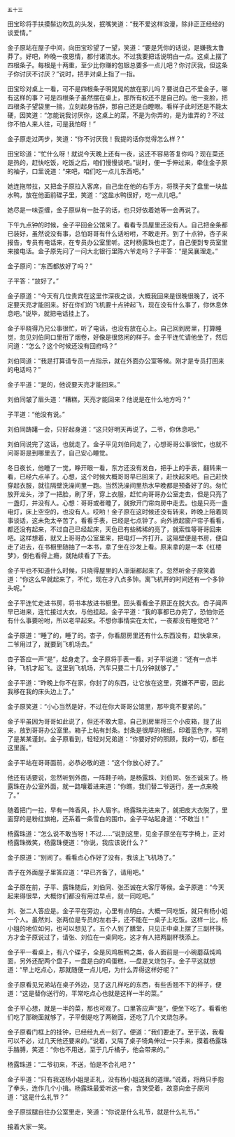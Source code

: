     五十三 

   田宝珍将手扶摸鬃边吹乱的头发，抿嘴笑道：“我不爱这样浪漫，除非正正经经的谈爱情。”

   金子原站在屋子中间，向田宝珍望了一望，笑道：“要是凭你的话说，是嫌我太鲁莽了。好吧，昨晚一夜恩情，都付诸流水。不过我要把话说明白一点。这桌上摆了四根条子。每根是十两重，至少比你赚的包银总要多一点儿吧？你讨厌我，但这条子你讨厌不讨厌？”说时，把手对桌上指了一指。

   田宝珍对桌上一看，可不是四根条子明晃晃的放在那儿吗？要说自己不爱金子，哪有这样的事？可是四根条子虽然摆在桌上，那所有权还不是自己的。他一变脸，把四根条子望袋里一揣，立刻起身告辞，那自己还是白瞪眼。看样子此时还是不能太硬，因笑道：“怎能说我讨厌你，这桌上的菜，不是为你弄的，是为谁弄的？不过你不怕人来人往，可是我怕呀！”

   金子原走过两步，笑道：“你不讨厌我！我提的话你觉得怎么样？”

   田宝珍道：“忙什么呀！就说今天晚上还有一夜，这还不容易答复你吗？现在菜还是热的，赶快吃饭，吃饭之后，咱们慢慢谈吧。”说时，便一手伸过来，牵住金子原的袖子，口里说道：“来吧，咱们吃一点儿东西吧。”

   她连拖带拉，又把金子原拉入客席，自己坐在他的右手方，将筷子夹了盘里一块盐水鸭，放在他面前碟子里，笑道：“这盐水鸭很好，吃一点儿吧。”

   她尽是一味歪缠，金子原纵有一肚子的话，也只好依着她等一会再说了。

   下午九点钟的时候，金子平回金公馆来了。看看专员屋里还没有人。自己把金条都已装好，虽然说没有事，总怕哥哥有什么话吩咐，不敢走开。到了十点钟，杏子来报告，专员有电话来，在专员办公室里听。这时杨露珠也走了，自己便到专员室里来接电话。金子原先问了一问大北银行里陈六爷走吗？子平答：“是吴襄理走。”

   金子原问：“东西都放好了吗？”

   子平答：“放好了。”

   金子原道：“今天有几位贵宾在这里作深夜之谈，大概我回来是很晚很晚了，说不定要天亮才能回来。好在你们的飞机要十点钟起飞，现在没有什么事了，你休息休息吧。”说毕，就把电话挂上了。

   金子平晓得乃兄公事很忙，听了电话，也没有放在心上。自己回到房里，打算睡觉，忽见刘伯同口里衔了烟卷，好像是很悠闲的样子。金子平连忙请他坐了，然后问道：“怎么？这个时候还没有回府吗？”

   刘伯同道：“我是打算请专员一点指示，就在外面办公室等候。刚才是专员打回来的电话吗？”

   金子平道：“是的，他说要天亮才能回来。”

   刘伯同皱了眉头道：“糟糕，天亮才能回来？他说是在什么地方吗？”

   子平道：“他没有说。”

   刘伯同踌躇一会，只好起身道：“这只好明天再说了。二爷，你休息吧。”

   刘伯同说完了这话，也就走了。金子平见刘伯同走了，心想哥哥公事很忙，也就不问哥哥是到哪里去了，自己安心睡觉。

   冬日夜长，他睡了一觉，睁开眼一看，东方还没有发白，把手上的手表，翻转来一看，已经六点半了。心想，这个时候大概哥哥早已回来了，赶快起来吧。自己赶快穿起衣服，就往隔壁洗澡间里一跑。当然洗澡间里热水早晚都是预备好了的。匆忙放开龙头，涉了一把脸，刷了牙，穿上衣服，赶忙向哥哥办公室走去，但是只亮了一盏灯，并没有人。心想：哥哥或者睡了，就掀开门帘向房中走去。也是只亮一盏电灯，床上空空的，也没有人。哎哟！金子原在这时候还没有转来，昨晚上陪着同事谈话，这未免太辛苦了。看看手表，已经是七点钟了。向外掀起窗户帘子看看，都还没有起来，不过自己已经起床，天色已有些稀稀的亮了，就索性等哥哥回来吧。这样想着，就又上哥哥办公室里来，把电灯—齐打开。这隔壁便是书房，便自走了进去，在书橱里随抽了一本书，拿了坐在沙发上看。原来拿的是一本《红楼梦》，倒也看得上瘾，就陆续看了下去。

   金子平也不知道什么时候，只晓得屋里的人渐渐都起来了。忽然听金子原笑着道：“你这么早就起来了，不忙，现在才八点多钟。离飞机开的时间还有一个多钟头呢。”

   金子平连忙走进书房，将书本放进书橱里。回头看看金子原正在脱大衣。杏子闻声早已进来，连忙接过大衣，与他挂起。金子平道：“我的事都已办完了，恐怕你还有什么事要吩咐，所以老早起来。不想你事情实在太忙，一夜都没有睡觉吧？”

   金子原道：“睡了的，睡了的。杏子，你看厨房里还有什么东西没有，赶快拿来，二爷用过了，就要到飞机场去。”

   杏子答应一声“是”，起身走了。金子原将手表一看，对子平说道：“还有一点半钟，飞机才起飞。这里到飞机场，汽车只要二十几分钟就够了。”

   金子平道：“昨晚上你不在家，你封了的东西，让它放在这里，究嫌不严密，因此我移在我的床头边上了。”

   金子原笑道：“小心当然是好，不过在你大哥哥公馆里，那毕竟不要紧的。”

   金子平虽因为哥哥如此说了，但还不敢大意。自己到房里将三个小皮箱，提了出来，放到哥哥办公室里。箱子上帖有封条。封条是很厚的棉纸，印着蓝色字，写明了是某某谨封。金子原看到，轻轻对兄弟道：“你要好好的照顾，我的一切，都在这里面。”

   金子平站在哥哥面前，必恭必敬的道：“这个你放心好了。”

   他还有话要说，忽然听到外面，一阵鞋子响，是杨露珠、刘伯同、张丕诚来了。杨露珠在办公室外面，就一路嚷着进来道：“你瞧，我们替二爷送行，差一点来晚了。”

   随着把门一拉，早有一阵香风，扑人眉宇。杨露珠先进来了，就把皮大衣脱了，里面穿的是粉红旗袍，还系着一条雪白的围巾。金子平站起身道：“不敢当！”

   杨露珠道：“怎么说不敢当呀！不过……”说到这里，见金子原坐在写字椅上，正对杨露珠微笑，杨露珠便道：“你说，我应该说什么？”

   金子原道：“别闹了。看看点心作好了没有，我该上飞机场了。”

   杏子在外面屋子里答应道：“早已齐备了，请用吧。”

   金子原在前，子平、露珠随后，刘伯同、张丕诚在大客厅等候。金子原道：“今天起来得很早，大概你们都没有用过早点，就一同吃吧。”

   刘、张二人答应是。金子平在旁边，心里有点明白。大概一同吃饭，就只有杨小姐一个人。虽然刘、张两位是专员的左右手，还不能在一桌子上吃饭。这样一比，杨小姐的地位如何，也可以想见了。五个人到了膳堂，只见正中桌上摆了三副杯筷。方才金子原说过了，请张、刘位在一桌同吃，这才有人把两副杯筷添上。

   金子平一看桌上，有八个碟子，全是风鸡板鸭之类，各人面前是一小碗蘑菇炖鸡面，另外还配两个盘子，一盘是白的鸡蛋糕，—盘是叉烧包子。金子平这就想道：“早上吃点心，那就随便一点儿吧，为什么弄得这样好呢？”

   金子原看见兄弟站在桌子外边，见了这几样吃的东西，有些舌翘不下的样子，便道：“这是替你送行的，平常吃点心也就是这样一半的菜。”

   金子平心想，就是一半的菜，那也可观了。口里答应声“是”，便坐下吃了。看看他们吃了那碗面就够了，子平倒是吃了两碗面，还吃了几个叉烧包矛。

   金子原看门框上的挂钟，已经经九点一刻了。便道：“我们要走了。至于送，我看可以不必，过几天他还要来的。”说着，又隔了桌子犄角伸过一只手来，摸着杨露珠手胳膊，笑道：“你也不用送，至于几斤橘子，他会带来的。”

   杨露珠道：“二爷初来，不送，怕是不合礼吧？”

   金子平道：“只有我送杨小姐是正礼，没有杨小姐送我的道理。”说着，将两只手抱了拳头，连作几个小揖。杨露珠最爱听这一套，含笑受着，故意向金子原问道：“这是什么礼节？”

   金子原拔腿自往办公室里走，笑道：“你说是什么礼节，就是什么礼节。”

   接着大家一笑。

